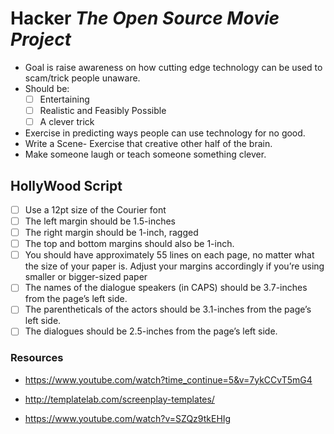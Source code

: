 # **Hacker** *The Open Source Movie Project* 
- Goal is raise awareness on how cutting edge technology can be used to scam/trick people unaware.
- Should be: 
   - [ ] Entertaining
   - [ ] Realistic and Feasibly Possible
   - [ ] A clever trick

- Exercise in predicting ways people can use technology for no good. 
- Write a Scene- Exercise that creative other half of the brain. 
- Make someone laugh or teach someone something clever.

## HollyWood Script
- [ ] Use a 12pt size of the Courier font
- [ ] The left margin should be 1.5-inches
- [ ] The right margin should be 1-inch, ragged
- [ ] The top and bottom margins should also be 1-inch.
- [ ] You should have approximately 55 lines on each page, no matter what the size of your paper is. Adjust your margins accordingly if you’re using smaller or bigger-sized paper
- [ ] The names of the dialogue speakers (in CAPS) should be 3.7-inches from the page’s left side.
- [ ] The parentheticals of the actors should be 3.1-inches from the page’s left side.
- [ ] The dialogues should be 2.5-inches from the page’s left side.

### Resources 
* https://www.youtube.com/watch?time_continue=5&v=7ykCCvT5mG4

* http://templatelab.com/screenplay-templates/

* https://www.youtube.com/watch?v=SZQz9tkEHIg
